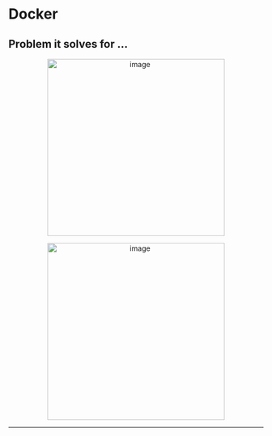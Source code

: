 # Docker 

## Problem it solves for ... 

<p align="center">
<img width="350" alt="image" src="https://user-images.githubusercontent.com/8760590/195355917-32d24695-c438-4c03-8031-3fe3bd03c000.png">
</p>

<p align="center">
<img width="350" alt="image" src="https://user-images.githubusercontent.com/8760590/195357377-b0678242-1af8-4dae-9b72-36e7740fd071.png">
</p>


-------